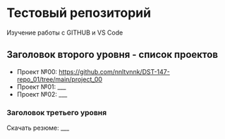 # Тестовый репозиторий
Изучение работы с GITHUB и VS Code

## Заголовок второго уровня - список проектов
* Проект №00: https://github.com/nnltvnnk/DST-147-repo_01/tree/main/project_00
* Проект №01: ___
* Проект №02: ___

### Заголовок третьего уровня
Скачать резюме: ___



